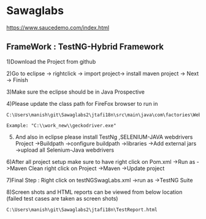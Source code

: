 # Sawaglabs
 https://www.saucedemo.com/index.html
 
 FrameWork : TestNG-Hybrid Framework
---------------------------------------------------

1)Download the Project from github

2)Go to eclipse -> rightclick -> import project-> install maven project -> Next -> Finish

3)Make sure the eclipse should be in Java Prospective

4)Please update the class path for FireFox browser to run in 
    
    C:\Users\manish\git\Sawaglabs2\jtafi18n\src\main\java\com\factories\WebDriverFactory.java
    
    Example: "C:\\work_new\\geckodriver.exe"
    

5) And also in eclipse please install TestNg ,SELENIUM-JAVA webdrivers 
     Project ->Buildpath ->configure buildpath ->libraries ->Add external jars ->upload all Selenium-Java webdrivers

6)After all project setup make sure to have
    right click on Pom.xml ->Run as ->Maven Clean
    right click on Project ->Maven ->Update project
    

7)Final Step : Right click on testNGSwagLabs.xml ->run as ->TestNG Suite

8)Screen shots and HTML reports can be viewed from below location (failed test cases are taken as screen shots)

    C:\Users\manish\git\Sawaglabs2\jtafi18n\TestReport.html
    
    

